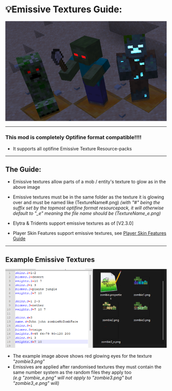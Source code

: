 # 💡Emissive Textures Guide:
<img src="emissives.png" alt="img" width="650"/>

---
### This mod is completely Optifine format compatible!!!!

- It supports all optifine Emissive Texture Resource-packs

---
## The Guide:

- Emissive textures allow parts of a mob / entity's texture to glow as in the above image

- Emissive textures must be in the same folder as the texture it is glowing over and must be named like (TextureName#.png)
*(with "#" being the suffix set by the topmost optifine format resourcepack, it 
will otherwise default to "_e" meaning the file name should be (TextureName_e.png)*

- Elytra & Tridents support emissive textures as of [V2.3.0]

- Player Skin Features support emissive textures, see [Player Skin Features Guide](SKINS.md)

---
## Example Emissive Textures
<img src="format_example.png" alt="img" width="650"/>

- The example image above shows red glowing eyes for the texture *"zombie3.png"*
- Emissives are applied after randomised textures they must contain the same number system as the random files they apply too  
  *(e.g "zombie_e.png" will not apply to "zombie3.png" but "zombie3_e.png" will)*
